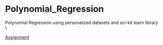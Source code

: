 # Polynomial_Regression
Polynomial Regression using personalized datasets and sci-kit learn library \\

[Assignment](http://web.iitd.ac.in/~sumeet/A2_20.pdf)
